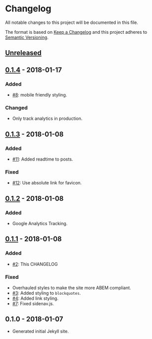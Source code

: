 # Changelog

All notable changes to this project will be documented in this file.

The format is based on [Keep a Changelog](http://keepachangelog.com/en/1.0.0/)
and this project adheres to [Semantic Versioning](http://semver.org/spec/v2.0.0.html).

## [Unreleased]

## [0.1.4] - 2018-01-17

### Added
* [#8](https://github.com/aaronmallen/aaronmallen.github.io/issues/8): mobile friendly styling.

### Changed
* Only track analytics in production.

## [0.1.3] - 2018-01-08

### Added
* [#11](https://github.com/aaronmallen/aaronmallen.github.io/issues/11): Added readtime to posts.

### Fixed
* [#12](https://github.com/aaronmallen/aaronmallen.github.io/issues/12): Use absolute link for favicon.

## [0.1.2] - 2018-01-08

### Added
* Google Analytics Tracking.

## [0.1.1] - 2018-01-08

### Added
* [#2](https://github.com/aaronmallen/aaronmallen.github.io/issues/2): This CHANGELOG

### Fixed
* Overhauled styles to make the site more ABEM compliant.
* [#3](https://github.com/aaronmallen/aaronmallen.github.io/issues/3): Added styling to `blockquotes`.
* [#4](https://github.com/aaronmallen/aaronmallen.github.io/issues/4): Added link styling.
* [#7](https://github.com/aaronmallen/aaronmallen.github.io/issues/7): Fixed sidenav.js.

## 0.1.0 - 2018-01-07
* Generated initial Jekyll site.

[Unreleased]: https://github.com/aaronmallen/aaronmallen.github.io/compare/v0.1.4...develop
[0.1.4]: https://github.com/aaronmallen/aaronmallen.github.io/compare/v0.1.3...v0.1.4
[0.1.3]: https://github.com/aaronmallen/aaronmallen.github.io/compare/v0.1.2...v0.1.3
[0.1.2]: https://github.com/aaronmallen/aaronmallen.github.io/compare/v0.1.1...v0.1.2
[0.1.1]: https://github.com/aaronmallen/aaronmallen.github.io/compare/v0.1.0...v0.1.1
